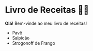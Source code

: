 # Livro de Receitas 👩‍🍳
**Olá!** Bem-vinde ao meu livro de receitas!
- Pavê
- Salpicão
- Strogonoff de Frango

